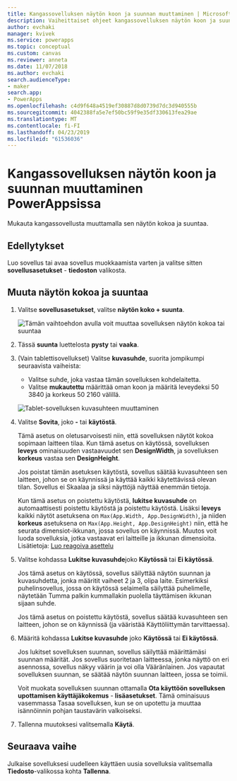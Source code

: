 ```yaml
---
title: Kangassovelluksen näytön koon ja suunnan muuttaminen | Microsoft Docs
description: Vaiheittaiset ohjeet kangassovelluksen näytön koon ja suunnan muuttamiseen PowerAppsissa
author: evchaki
manager: kvivek
ms.service: powerapps
ms.topic: conceptual
ms.custom: canvas
ms.reviewer: anneta
ms.date: 11/07/2018
ms.author: evchaki
search.audienceType:
- maker
search.app:
- PowerApps
ms.openlocfilehash: c4d9f648a4519ef30887d8d0739d7dc3d940555b
ms.sourcegitcommit: 4042388fa5e7ef50bc59f9e35df330613fea29ae
ms.translationtype: MT
ms.contentlocale: fi-FI
ms.lasthandoff: 04/23/2019
ms.locfileid: "61536036"
---
```

# <a name="change-screen-size-and-orientation-of-a-canvas-app-in-powerapps"></a>Kangassovelluksen näytön koon ja suunnan muuttaminen PowerAppsissa
Mukauta kangassovellusta muuttamalla sen näytön kokoa ja suuntaa.

## <a name="prerequisites"></a>Edellytykset

Luo sovellus tai avaa sovellus muokkaamista varten ja valitse sitten **sovellusasetukset** - **tiedoston** valikosta.

## <a name="change-screen-size-and-orientation"></a>Muuta näytön kokoa ja suuntaa
1. Valitse **sovellusasetukset**, valitse **näytön koko + suunta**.

    ![Tämän vaihtoehdon avulla voit muuttaa sovelluksen näytön kokoa tai suuntaa](./media/set-aspect-ratio-portrait-landscape/size-orientation.png)

1. Tässä **suunta** luettelosta **pysty** tai **vaaka**.

1. (Vain tablettisovellukset) Valitse **kuvasuhde**, suorita jompikumpi seuraavista vaiheista:

    - Valitse suhde, joka vastaa tämän sovelluksen kohdelaitetta.
    - Valitse **mukautettu** määrittää oman koon ja määritä leveydeksi 50 3840 ja korkeus 50 2160 välillä.

    ![Tablet-sovelluksen kuvasuhteen muuttaminen](./media/set-aspect-ratio-portrait-landscape/aspect-tablet.png)
    
1. Valitse **Sovita**, joko **-** tai **käytöstä**.

    Tämä asetus on oletusarvoisesti niin, että sovelluksen näytöt kokoa sopimaan laitteen tilaa. Kun tämä asetus on käytössä, sovelluksen **leveys** ominaisuuden vastaavuudet sen **DesignWidth**, ja sovelluksen **korkeus** vastaa sen **DesignHeight**.

    Jos poistat tämän asetuksen käytöstä, sovellus säätää kuvasuhteen sen laitteen, johon se on käynnissä ja käyttää kaikki käytettävissä olevan tilan. Sovellus ei Skaalaa ja siksi näyttöjä näyttää enemmän tietoja.

    Kun tämä asetus on poistettu käytöstä, **lukitse kuvasuhde** on automaattisesti poistettu käytöstä ja poistettu käytöstä. Lisäksi **leveys** kaikki näytöt asetuksena on `Max(App.Width, App.DesignWidth)`, ja niiden **korkeus** asetuksena on `Max(App.Height, App.DesignHeight)` niin, että he seurata dimensiot-ikkunan, jossa sovellus on käynnissä. Muutos voit luoda sovelluksia, jotka vastaavat eri laitteille ja ikkunan dimensioita. Lisätietoja: [Luo reagoiva asettelu](create-responsive-layout.md)

1. Valitse kohdassa **Lukitse kuvasuhde**joko **Käytössä** tai **Ei käytössä**.

    Jos tämä asetus on käytössä, sovellus säilyttää näytön suunnan ja kuvasuhdetta, jonka määritit vaiheet 2 ja 3, olipa laite. Esimerkiksi puhelinsovellus, jossa on käytössä selaimella säilyttää puhelimelle, näytetään Tumma palkin kummallakin puolella täyttämisen ikkunan sijaan suhde.

    Jos tämä asetus on poistettu käytöstä, sovellus säätää kuvasuhteen sen laitteen, johon se on käynnissä (ja vääristää Käyttöliittymän tarvittaessa).

1. Määritä kohdassa **Lukitse kuvasuhde** joko **Käytössä** tai **Ei käytössä**.

    Jos lukitset sovelluksen suunnan, sovellus säilyttää määrittämäsi suunnan määrität. Jos sovellus suoritetaan laitteessa, jonka näyttö on eri asennossa, sovellus näkyy väärin ja voi olla Vääränlainen. Jos vapautat sovelluksen suunnan, se säätää näytön suunnan laitteen, jossa se toimii.

    Voit muokata sovelluksen suunnan ottamalla **Ota käyttöön sovelluksen upottamisen käyttäjäkokemus** - **lisäasetukset**. Tämä ominaisuus vasemmassa Tasaa sovelluksen, kun se on upotettu ja muuttaa isännöinnin pohjan taustavärin valkoiseksi.

1. Tallenna muutoksesi valitsemalla **Käytä**.

## <a name="next-step"></a>Seuraava vaihe
Julkaise sovelluksesi uudelleen käyttäen uusia sovelluksia valitsemalla **Tiedosto**-valikossa kohta **Tallenna**.